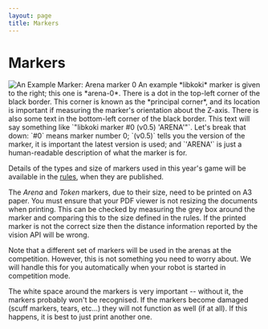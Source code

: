 ```yaml
---
layout: page
title: Markers
---
```


Markers
=======

<img src="{{ site.baseurl }}/images/content/marker-0.png" alt="An Example Marker: Arena marker 0" class="right" />
An example *libkoki* marker is given to the right; this one is *arena-0*.
There is a dot in the top-left corner of the black border.  This corner is known as the *principal corner*, and its location is important if measuring the marker's orientation about the Z-axis.
There is also some text in the bottom-left corner of the black border.
This text will say something like `"libkoki marker #0 (v0.5) 'ARENA'"`.
Let's break that down:
`#0` means marker number 0;
`(v0.5)` tells you the version of the marker, it is important the latest version is used; and
`'ARENA'` is just a human-readable description of what the marker is for.

Details of the types and size of markers used in this year's game will be 
available in the [rules](/docs/rules), when they are published.

The *Arena* and *Token* markers, due to their size, need to be printed on A3 paper.
You must ensure that your PDF viewer is not resizing the documents when printing.
This can be checked by measuring the grey box around the marker and comparing this to the size defined in the rules.
If the printed marker is not the correct size then the distance information reported by the vision API will be wrong.

Note that a different set of markers will be used in the arenas at the competition.
However, this is not something you need to worry about.
We will handle this for you automatically when your robot is started in competition mode.

The white space around the markers is very important -- without it, the markers probably won't be recognised.
If the markers become damaged (scuff markers, tears, etc...) they will not function as well (if at all).
If this happens, it is best to just print another one.
